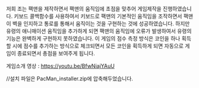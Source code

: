저희 조는 팩맨을 제작하면서 팩맨의 움직임에 초점을 맞추어 게임제작을 진행하였습니다. 키보드 콜백함수를 사용하여서 키보드로 팩맨의 기본적인 움직임을 조작하면서 팩맨이 벽을 인지하고 통로를 통해서 움직이는 것을 구현하는 것에 성공하였습니다.
하지만 유령의 애니매이션 움직임을 추가하게 되면 팩맨의 움직임에 오류가 발생하여서 유령의 기능은 완벽하게 구현하지 못하였습니다. 이 게임의 점수 측정 방식은 코인을 하나 획득할 시에 점수를 추가하는 방식으로 체크되면서 모든 코인을 획득하게 되면 자동으로 게임이 종료되면서 총점을 보여주게 됩니다.

게임소개 영상 : https://youtu.be/BfwNiajYAuU

//설치 파일은 PacMan_installer.zip에 압축해두었습니다.
